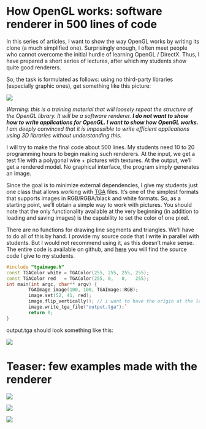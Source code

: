 # How OpenGL works: software renderer in 500 lines of code

In this series of articles, I want to show the way OpenGL works by writing its clone (a much simplified one). Surprisingly enough, I often meet people who cannot overcome the initial hurdle of learning OpenGL / DirectX. Thus, I have prepared a short series of lectures, after which my students show quite good renderers.

So, the task is formulated as follows: using no third-party libraries (especially graphic ones), get something like this picture:

![](http://www.loria.fr/~sokolovd/cg-course/img/7ff5d9e311.png)

_Warning: this is a training material that will loosely repeat the structure of the OpenGL library. It will be a software renderer. **I do not want to show how to write applications for OpenGL. I want to show how OpenGL works.** I am deeply convinced that it is impossible to write efficient applications using 3D libraries without understanding this._

I will try to make the final code about 500 lines. My students need 10 to 20 programming hours to begin making such renderers. At the input, we get a test file with a polygonal wire + pictures with textures. At the output, we’ll get a rendered model. No graphical interface, the program simply generates an image.


Since the goal is to minimize external dependencies, I give my students just one class that allows working with [TGA](http://en.wikipedia.org/wiki/Truevision_TGA) files. It’s one of the simplest formats that supports images in RGB/RGBA/black and white formats. So, as a starting point, we’ll obtain a simple way to work with pictures. You should note that the only functionality available at the very beginning (in addition to loading and saving images) is the capability to set the color of one pixel.

There are no functions for drawing line segments and triangles. We’ll have to do all of this by hand. I provide my source code that I write in parallel with students. But I would not recommend using it, as this doesn’t make sense. The entire code is available on github, and [here](https://github.com/ssloy/tinyrenderer/tree/909fe20934ba5334144d2c748805690a1fa4c89f) you will find the source code I give to my students.

```C++
#include "tgaimage.h"
const TGAColor white = TGAColor(255, 255, 255, 255);
const TGAColor red   = TGAColor(255, 0,   0,   255);
int main(int argc, char** argv) {
        TGAImage image(100, 100, TGAImage::RGB);
        image.set(52, 41, red);
        image.flip_vertically(); // i want to have the origin at the left bottom corner of the image
        image.write_tga_file("output.tga");`
        return 0;
}
```

output.tga should look something like this:

![](http://www.loria.fr/~sokolovd/cg-course/img/2d3b12170b.png)


# Teaser: few examples made with the renderer

![](https://hsto.org/getpro/habr/post_images/50d/e2a/be9/50de2abe990efa345664f98c9464a4c8.png)

![](https://hsto.org/getpro/habr/post_images/e3c/d70/492/e3cd704925f52b5466ab3c4f9fbab899.png)

![](http://hsto.org/files/1ba/93f/a5a/1ba93fa5a48646e2a9614271c943b4da.png)